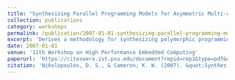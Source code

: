 ```yaml
---
title: "Synthesizing Parallel Programming Models for Asymmetric Multi-core Systems"
collection: publications
category: workshops
permalink: /publication/2007-01-01-synthesizing-parallel-programming-models
excerpt: 'Derives a methodology for synthesizing polymorphic programming models for asymmetric multi-core processors, focusing on runtime performance modeling and scheduling of dynamic parallelism.'
date: 2007-01-01
venue: '11th Workshop on High Performance Embedded Computing'
paperurl: 'https://citeseerx.ist.psu.edu/document?repid=rep1&type=pdf&doi=5bb442be0ce5548b907e0221df4dec49df72b545'
citation: 'Nikolopoulos, D. S., & Cameron, K. W. (2007). &quot;Synthesizing Parallel Programming Models for Asymmetric Multi-core Systems.&quot; In <i>Proceedings of the 11th Workshop on High Performance Embedded Computing</i>.'
---
```

